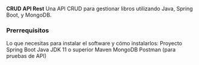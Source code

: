 **CRUD API Rest**
Una API CRUD para gestionar libros utilizando Java, Spring Boot, y MongoDB.

### Prerrequisitos
Lo que necesitas para instalar el software y cómo instalarlos:
Proyecto Spring Boot
Java JDK 11 o superior
Maven
MongoDB
Postman (para pruebas de API)

